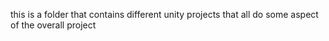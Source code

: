 this is a folder that contains different unity projects that all do some aspect of the overall project
